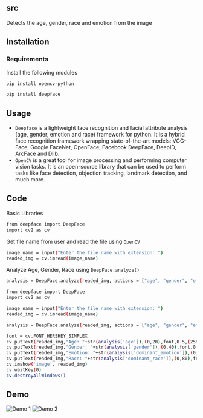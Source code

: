 ## src
Detects the age, gender, race  and emotion from the image

## Installation
### Requirements
Install the following modules
```bash
pip install opencv-python
```

```bash
pip install deepface
```

## Usage
- `Deepface` is a lightweight face recognition and facial attribute analysis (age, gender, emotion and race) framework for python. It is a hybrid face recognition framework wrapping state-of-the-art models: VGG-Face, Google FaceNet, OpenFace, Facebook DeepFace, DeepID, ArcFace and Dlib.
- `OpenCV` is a great tool for image processing and performing computer vision tasks. It is an open-source library that can be used to perform tasks like face detection, objection tracking, landmark detection, and much more.

## Code
Basic Libraries
```bash
from deepface import DeepFace
import cv2 as cv
```

Get file name from user and read the file using `OpenCV`
```bash
image_name = input("Enter the file name with extension: ")
readed_img = cv.imread(image_name)
```

Analyze Age, Gender, Race using `DeepFace.analyze()`
```bash
analysis = DeepFace.analyze(readed_img, actions = ["age", "gender", "emotion", "race"])
```

```bash
from deepface import DeepFace
import cv2 as cv

image_name = input("Enter the file name with extension: ")
readed_img = cv.imread(image_name)

analysis = DeepFace.analyze(readed_img, actions = ["age", "gender", "emotion", "race"])

font = cv.FONT_HERSHEY_SIMPLEX
cv.putText(readed_img,"Age: "+str(analysis['age']),(0,20),font,0.5,(255,255,255),1)
cv.putText(readed_img,"Gender: "+str(analysis['gender']),(0,40),font,0.5,(255,255,255),1)
cv.putText(readed_img,"Emotion: "+str(analysis['dominant_emotion']),(0,60),font,0.5,(255,255,255),1)
cv.putText(readed_img,"Race: "+str(analysis['dominant_race']),(0,80),font,0.5,(255,255,255),1)
cv.imshow('image', readed_img)
cv.waitKey(0)
cv.destroyAllWindows()
```

## Demo
![Demo 1](static/demo1.jpeg)
![Demo 2](static/demo2.jpeg)



